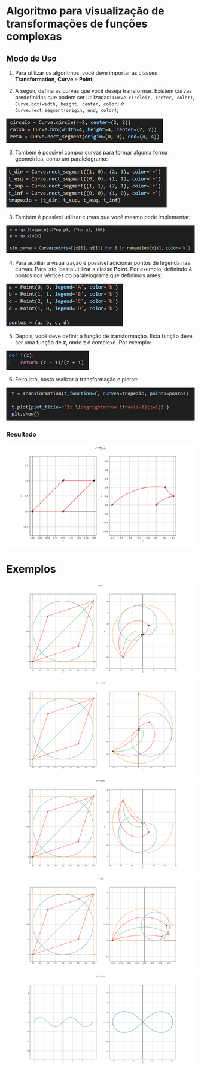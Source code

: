 # Algoritmo para visualização de transformações de funções complexas

## Modo de Uso

1) Para utilizar os algoritmos, você deve importar as classes **Transformation**, **Curve** e **Point**;

2) A seguir, defina as curvas que você deseja transformar. Existem curvas predefinidas que podem ser utilizadas: `Curve.circle(r, center, color)`, `Curve.box(width, height, center, color)` e `Curve.rect_segment(origin, end, color)`;

![alt text](./docs/pre_curves.png "Curvas Predefinidas")

3) Também é possível compor curvas para formar alguma forma geométrica, como um paralelogramo:

![alt text](./docs/compound_curve.png "Curvas Compostas")

3) Também é possível utilizar curvas que você mesmo pode implementar;

![alt text](./docs/custom_curve.png "Curvas Customizadas")

4) Para auxiliar a visualização é possível adicionar pontos de legenda nas curvas. Para isto, basta utilizar a classe **Point**. Por exemplo, definindo 4 pontos nos vértices do paralelograma que definimos antes:

![alt text](./docs/points.png "Pontos de legenda")

5) Depois, você deve definir a função de transformação. Esta função deve ser uma função de **z**, onde z é complexo. Por exemplo:

![alt text](./docs/t_function.png "Curvas Predefinidas")

6) Feito isto, basta realizar a transformação e plotar:

![alt text](./docs/transform.png "Transformação e plot")

### Resultado
![alt text](./docs/result.png "Transformação e plot")

# Exemplos
![alt text](./docs/e1.png "Transformação e plot")
![alt text](./docs/e2.png "Transformação e plot")
![alt text](./docs/e3.png "Transformação e plot")
![alt text](./docs/e4.png "Transformação e plot")
![alt text](./docs/e5.png "Transformação e plot")


